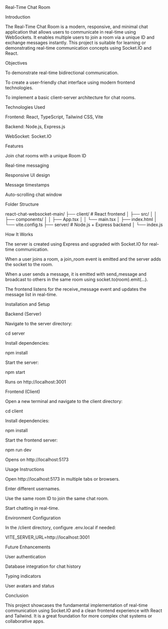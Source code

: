 Real-Time Chat Room

Introduction

The Real-Time Chat Room is a modern, responsive, and minimal chat application that allows users to communicate in real-time using WebSockets. It enables multiple users to join a room via a unique ID and exchange messages instantly. This project is suitable for learning or demonstrating real-time communication concepts using Socket.IO and React.

Objectives

To demonstrate real-time bidirectional communication.

To create a user-friendly chat interface using modern frontend technologies.

To implement a basic client-server architecture for chat rooms.

Technologies Used

Frontend: React, TypeScript, Tailwind CSS, Vite

Backend: Node.js, Express.js

WebSocket: Socket.IO

Features

Join chat rooms with a unique Room ID

Real-time messaging

Responsive UI design

Message timestamps

Auto-scrolling chat window

Folder Structure

react-chat-websocket-main/
├── client/        # React frontend
│   ├── src/
│   │   ├── components/
│   │   ├── App.tsx
│   │   └── main.tsx
│   ├── index.html
│   └── vite.config.ts
├── server/        # Node.js + Express backend
│   └── index.js

How It Works

The server is created using Express and upgraded with Socket.IO for real-time communication.

When a user joins a room, a join_room event is emitted and the server adds the socket to the room.

When a user sends a message, it is emitted with send_message and broadcast to others in the same room using socket.to(room).emit(...).

The frontend listens for the receive_message event and updates the message list in real-time.

Installation and Setup

Backend (Server)

Navigate to the server directory:

cd server

Install dependencies:

npm install

Start the server:

npm start

Runs on http://localhost:3001

Frontend (Client)

Open a new terminal and navigate to the client directory:

cd client

Install dependencies:

npm install

Start the frontend server:

npm run dev

Opens on http://localhost:5173

Usage Instructions

Open http://localhost:5173 in multiple tabs or browsers.

Enter different usernames.

Use the same room ID to join the same chat room.

Start chatting in real-time.

Environment Configuration

In the /client directory, configure .env.local if needed:

VITE_SERVER_URL=http://localhost:3001

Future Enhancements

User authentication

Database integration for chat history

Typing indicators

User avatars and status

Conclusion

This project showcases the fundamental implementation of real-time communication using Socket.IO and a clean frontend experience with React and Tailwind. It is a great foundation for more complex chat systems or collaborative apps.
